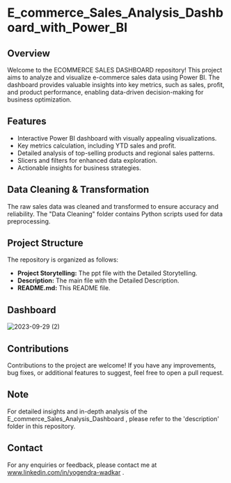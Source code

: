 # E_commerce_Sales_Analysis_Dashboard_with_Power_BI
 
## Overview

Welcome to the ECOMMERCE SALES DASHBOARD repository! This project aims to analyze and visualize e-commerce sales data using Power BI. The dashboard provides valuable insights into key metrics, such as sales, profit, and product performance, enabling data-driven decision-making for business optimization.

## Features

- Interactive Power BI dashboard with visually appealing visualizations.
- Key metrics calculation, including YTD sales and profit.
- Detailed analysis of top-selling products and regional sales patterns.
- Slicers and filters for enhanced data exploration.
- Actionable insights for business strategies.


## Data Cleaning & Transformation

The raw sales data was cleaned and transformed to ensure accuracy and reliability. The "Data Cleaning" folder contains Python scripts used for data preprocessing.

## Project Structure
The repository is organized as follows:
- **Project Storytelling:** The ppt file with the Detailed  Storytelling.
- **Description:** The main file with the Detailed Description.
- **README.md:** This README file.

## Dashboard
![2023-09-29 (2)](https://github.com/Yogendra-Wadkar/E_commerce_Sales_Analysis_Dashboard_with_Power_BI/assets/134367735/1cc3ac01-77e8-41bf-8ab6-36df32a75597)



## Contributions

Contributions to the project are welcome! If you have any improvements, bug fixes, or additional features to suggest, feel free to open a pull request.

## Note 
For detailed insights and in-depth analysis of the E_commerce_Sales_Analysis_Dashboard , please refer to the 'description' folder in this repository.

## Contact

For any enquiries or feedback, please contact me at www.linkedin.com/in/yogendra-wadkar .
